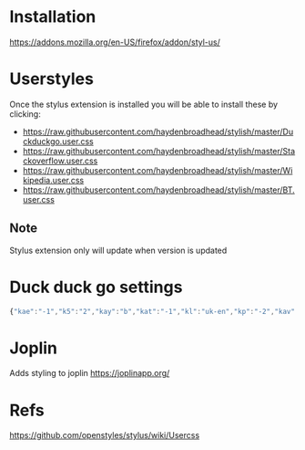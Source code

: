 # Installation
https://addons.mozilla.org/en-US/firefox/addon/styl-us/


# Userstyles
Once the stylus extension is installed you will be able to install these by clicking:
  - https://raw.githubusercontent.com/haydenbroadhead/stylish/master/Duckduckgo.user.css
  - https://raw.githubusercontent.com/haydenbroadhead/stylish/master/Stackoverflow.user.css
  - https://raw.githubusercontent.com/haydenbroadhead/stylish/master/Wikipedia.user.css
  - https://raw.githubusercontent.com/haydenbroadhead/stylish/master/BT.user.css

## Note
Stylus extension only will update when version is updated

# Duck duck go settings
```javascript
{"kae":"-1","k5":"2","kay":"b","kat":"-1","kl":"uk-en","kp":"-2","kav":"1","k1":"-1","kaj":"m","kak":"-1","kax":"-1","kao":"-1","kau":"-1","ko":"1","kt":"u","kaf":"s","kj":"f8f8f8"}
```

# Joplin
Adds styling to joplin
https://joplinapp.org/

# Refs
https://github.com/openstyles/stylus/wiki/Usercss

